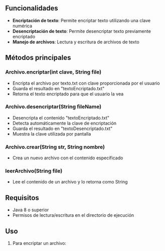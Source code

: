 ## Funcionalidades

- **Encriptación de texto**: Permite encriptar texto utilizando una clave numérica
- **Desencriptación de texto**: Permite desencriptar texto previamente encriptado
- **Manejo de archivos**: Lectura y escritura de archivos de texto

## Métodos principales

### Archivo.encriptar(int clave, String file)
- Encripta el archivo por texto.txt con clave proporcionada por el usuario
- Guarda el resultado en "textoEncriptado.txt"
- Retorna el texto encriptado para que el usuario la vea

### Archivo.desencriptar(String fileName)
- Desencripta el contenido "textoEncriptado.txt"
- Detecta automáticamente la clave de encriptación
- Guarda el resultado en "textoDesencriptado.txt"
- Muestra la clave utilizada por pantalla

### Archivo.crear(String str, String nombre)
- Crea un nuevo archivo con el contenido especificado

### leerArchivo(String file)
- Lee el contenido de un archivo y lo retorna como String

## Requisitos

- Java 8 o superior
- Permisos de lectura/escritura en el directorio de ejecución

## Uso

1. Para encriptar un archivo:
